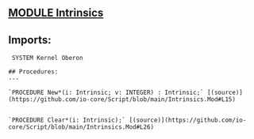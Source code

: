 
## [MODULE Intrinsics](https://github.com/io-core/Script/blob/main/Intrinsics.Mod)

## Imports:
` SYSTEM Kernel Oberon`

```
## Procedures:
---

`PROCEDURE New*(i: Intrinsic; v: INTEGER) : Intrinsic;` [(source)](https://github.com/io-core/Script/blob/main/Intrinsics.Mod#L15)


`PROCEDURE Clear*(i: Intrinsic);` [(source)](https://github.com/io-core/Script/blob/main/Intrinsics.Mod#L26)

